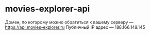 # movies-explorer-api

Домен, по которому можно обратиться к вашему серверу — https://api.movies-explorer.ru
Публичный IP адрес — 188.166.149.145